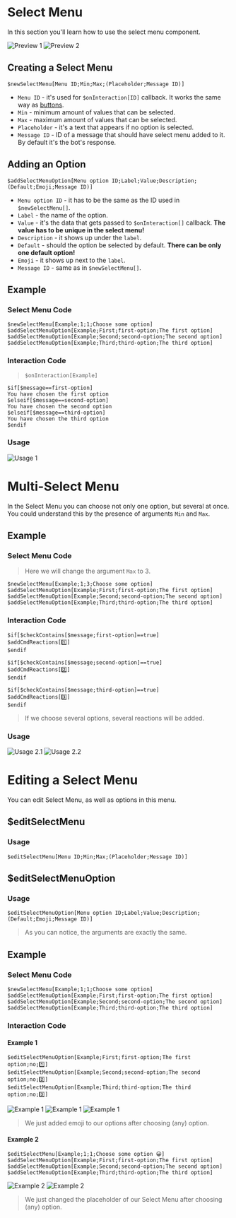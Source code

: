 # Select Menu
In this section you'll learn how to use the select menu component.

![Preview 1](https://user-images.githubusercontent.com/70456337/194143249-eb32bed6-5fc9-4d7b-b88c-65b37dfcbfc9.png)
![Preview 2](https://user-images.githubusercontent.com/70456337/194143111-bf128046-3428-4226-840d-9ea4b0569677.png)

## Creating a Select Menu
```
$newSelectMenu[Menu ID;Min;Max;(Placeholder;Message ID)]
```
- `Menu ID` - it's used for `$onInteraction[ID]` callback. It works the same way as [buttons](../buttons/aboutButtons.md).
- `Min` - minimum amount of values that can be selected.
- `Max` - maximum amount of values that can be selected.
- `Placeholder` - it's a text that appears if no option is selected.
- `Message ID` - ID of a message that should have select menu added to it. By default it's the bot's response.

## Adding an Option
```
$addSelectMenuOption[Menu option ID;Label;Value;Description;(Default;Emoji;Message ID)]
```
- `Menu option ID` - it has to be the same as the ID used in `$newSelectMenu[]`.
- `Label` - the name of the option.
- `Value` - it's the data that gets passed to `$onInteraction[]` callback. **The value has to be unique in the select menu!**
- `Description` - it shows up under the `label`.
- `Default` - should the option be selected by default. **There can be only one default option!**
- `Emoji` - it shows up next to the `label`.
- `Message ID` - same as in `$newSelectMenu[]`.

## Example
### Select Menu Code
```
$newSelectMenu[Example;1;1;Choose some option]
$addSelectMenuOption[Example;First;first-option;The first option]
$addSelectMenuOption[Example;Second;second-option;The second option]
$addSelectMenuOption[Example;Third;third-option;The third option]
```
### Interaction Code
> `$onInteraction[Example]`
```
$if[$message==first-option]
You have chosen the first option
$elseif[$message==second-option]
You have chosen the second option
$elseif[$message==third-option]
You have chosen the third option
$endif
```
### Usage
![Usage 1](https://user-images.githubusercontent.com/70456337/194143799-a48e72cb-5947-4657-99d3-d4bafaef5eb5.png)
# Multi-Select Menu
In the Select Menu you can choose not only one option, but several at once.
You could understand this by the presence of arguments `Min` and `Max`.

## Example
### Select Menu Code
> Here we will change the argument `Max` to 3.
```
$newSelectMenu[Example;1;3;Choose some option]
$addSelectMenuOption[Example;First;first-option;The first option]
$addSelectMenuOption[Example;Second;second-option;The second option]
$addSelectMenuOption[Example;Third;third-option;The third option]
```
### Interaction Code
```
$if[$checkContains[$message;first-option]==true]
$addCmdReactions[1️⃣]
$endif

$if[$checkContains[$message;second-option]==true]
$addCmdReactions[2️⃣]
$endif

$if[$checkContains[$message;third-option]==true]
$addCmdReactions[3️⃣]
$endif
```
> If we choose several options, several reactions will be added.
### Usage
![Usage 2.1](https://user-images.githubusercontent.com/70456337/194145414-33fa645f-c3ac-4105-95d9-4edc89fcfae5.png)
![Usage 2.2](https://user-images.githubusercontent.com/70456337/194145159-6c2996f1-7dbc-4fa3-90e0-9a0b8f5c2d9e.png)

# Editing a Select Menu
You can edit Select Menu, as well as options in this menu.
## $editSelectMenu
### Usage
```
$editSelectMenu[Menu ID;Min;Max;(Placeholder;Message ID)]
```
## $editSelectMenuOption
### Usage
```
$editSelectMenuOption[Menu option ID;Label;Value;Description;(Default;Emoji;Message ID)]
```

> As you can notice, the arguments are exactly the same.

## Example
### Select Menu Code
```
$newSelectMenu[Example;1;1;Choose some option]
$addSelectMenuOption[Example;First;first-option;The first option]
$addSelectMenuOption[Example;Second;second-option;The second option]
$addSelectMenuOption[Example;Third;third-option;The third option]
```
### Interaction Code
#### Example 1
```
$editSelectMenuOption[Example;First;first-option;The first option;no;1️⃣]
$editSelectMenuOption[Example;Second;second-option;The second option;no;2️⃣]
$editSelectMenuOption[Example;Third;third-option;The third option;no;3️⃣]
```
![Example 1](https://user-images.githubusercontent.com/70456337/194148923-a25962f8-544d-4744-8a5c-876d9455eaa3.png)
![Example 1](https://user-images.githubusercontent.com/70456337/194149283-42724349-84d1-4d70-b8e6-d4b58e8c365f.png)
![Example 1](https://user-images.githubusercontent.com/70456337/194149485-750c15e8-2a3c-46d0-857b-493178b9468c.png)
> We just added emoji to our options after choosing (any) option.
#### Example 2
```
$editSelectMenu[Example;1;1;Choose some option 😀]
$addSelectMenuOption[Example;First;first-option;The first option]
$addSelectMenuOption[Example;Second;second-option;The second option]
$addSelectMenuOption[Example;Third;third-option;The third option]
```
![Example 2](https://user-images.githubusercontent.com/70456337/194151805-879cca9b-e970-4e32-bd70-fb5f9010fd97.png)
![Example 2](https://user-images.githubusercontent.com/70456337/194151852-70c8d754-e6cd-4269-982c-af03c6c3ba3c.png)
> We just changed the placeholder of our Select Menu after choosing (any) option.
